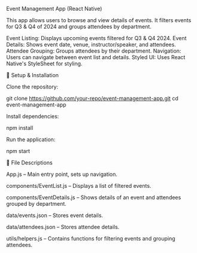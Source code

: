 Event Management App (React Native)

This app allows users to browse and view details of events. It filters events for Q3 & Q4 of 2024 and groups attendees by department.

Event Listing: Displays upcoming events filtered for Q3 & Q4 2024.
Event Details: Shows event date, venue, instructor/speaker, and attendees.
Attendee Grouping: Groups attendees by their department.
Navigation: Users can navigate between event list and details.
Styled UI: Uses React Native's StyleSheet for styling.

🚀 Setup & Installation

Clone the repository:

git clone https://github.com/your-repo/event-management-app.git
cd event-management-app

Install dependencies:

npm install

Run the application:

npm start

📜 File Descriptions

App.js – Main entry point, sets up navigation.

components/EventList.js – Displays a list of filtered events.

components/EventDetails.js – Shows details of an event and attendees grouped by department.

data/events.json – Stores event details.

data/attendees.json – Stores attendee details.

utils/helpers.js – Contains functions for filtering events and grouping attendees.
